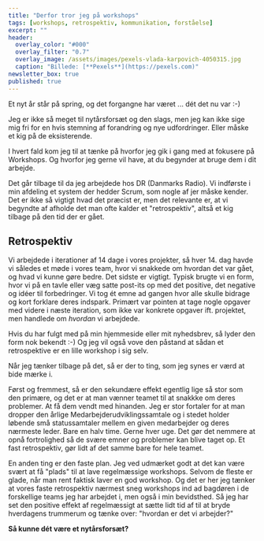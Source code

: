 ```yaml
---
title: "Derfor tror jeg på workshops"
tags: [workshops, retrospektiv, kommunikation, forståelse]
excerpt: ""
header:
  overlay_color: "#000"
  overlay_filter: "0.7"
  overlay_image: /assets/images/pexels-vlada-karpovich-4050315.jpg
  caption: "Billede: [**Pexels**](https://pexels.com)"
newsletter_box: true
published: true
---
```


Et nyt år står på spring, og det forgangne har været ... dét det nu var :-)

Jeg er ikke så meget til nytårsforsæt og den slags, men jeg kan ikke sige mig fri for en hvis stemning af forandring og nye udfordringer. Eller måske et kig på de eksisterende.

I hvert fald kom jeg til at tænke på hvorfor jeg gik i gang med at fokusere på Workshops. Og hvorfor jeg gerne vil have, at du begynder at bruge dem i dit arbejde.

Det går tilbage til da jeg arbejdede hos DR (Danmarks Radio). Vi indførste i min afdeling et system der hedder Scrum, som nogle af jer måske kender. Det er ikke så vigtigt hvad det præcist er, men det relevante er, at vi begyndte af afholde det man ofte kalder et "retrospektiv", altså et kig tilbage på den tid der er gået.

## Retrospektiv

Vi arbejdede i iterationer af 14 dage i vores projekter, så hver 14. dag havde vi således et møde i vores team, hvor vi snakkede om hvordan det var gået, og hvad vi kunne gøre bedre. Det sidste er vigtigt. Typisk brugte vi en form, hvor vi på en tavle eller væg satte post-its op med det positive, det negative og idéer til forbedringer. Vi tog ét emne ad gangen hvor alle skulle bidrage og kort forklare deres indspark. Primært var pointen at tage nogle opgaver med videre i næste iteration, som ikke var konkrete opgaver ift. projektet, men handlede om _hvordan_ vi arbejdede.

Hvis du har fulgt med på min hjemmeside eller mit nyhedsbrev, så lyder den form nok bekendt :-)
Og jeg vil også vove den påstand at sådan et retrospektive er en lille workshop i sig selv.

Når jeg tænker tilbage på det, så er der to ting, som jeg synes er værd at bide mærke i.

Først og fremmest, så er den sekundære effekt egentlig lige så stor som den primære, og det er at man vænner teamet til at snakkke om deres problemer. At få dem vendt med hinanden. Jeg er stor fortaler for at man dropper den årlige Medarbejderudviklingssamtale og i stedet holder løbende små statussamtaler mellem en given medarbejder og deres nærmeste leder. Bare en halv time. Gerne hver uge. Det gør det nemmere at opnå fortrolighed så de svære emner og problemer kan blive taget op. Et fast retrospektiv, gør lidt af det samme bare for hele teamet.

En anden ting er den faste plan. Jeg ved udmærket godt at det kan være svært at få "plads" til at lave regelmæssige workshops. Selvom de fleste er glade, når man rent faktisk laver en god workshop. Og det er her jeg tænker at vores faste retrospektiv nærmest sneg workshops ind ad bagdøren i de forskellige teams jeg har arbejdet i, men også i min bevidsthed. Så jeg har set den positive effekt af regelmæssigt at sætte lidt tid af til at bryde hverdagens trummerum og tænke over: "hvordan er det vi arbejder?"

**Så kunne dét være et nytårsforsæt?**
